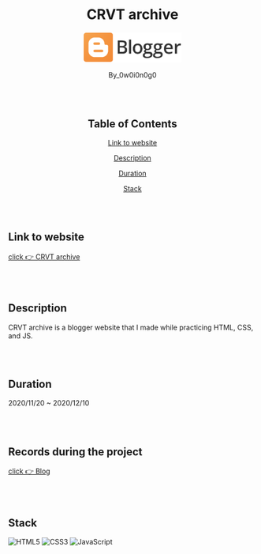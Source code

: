 <div align="center">

# CRVT archive

<p align="center">
  <img src="./img/logo.png" width="200"/>
</p>

By_0w0i0n0g0

<br>
<br>

## Table of Contents

[Link to website](#link-to-website)

[Description](#description)

[Duration](#duration)

[Stack](#stack)

</div>

<br>
<br>

## Link to website

[click 👉 CRVT archive](https://crvt-archive.blogspot.com/)

<br>
<br>

## Description

CRVT archive is a blogger website that I made while practicing HTML, CSS, and JS.

<br>
<br>

## Duration

2020/11/20 ~ 2020/12/10

<br>
<br>

## Records during the project

[click 👉 Blog](https://0w0i0n0g0.github.io/records-crvt-archive/)

<br>
<br>

## Stack

![HTML5](https://img.shields.io/badge/html5-%23E34F26.svg?style=for-the-badge&logo=html5&logoColor=white) ![CSS3](https://img.shields.io/badge/css3-%231572B6.svg?style=for-the-badge&logo=css3&logoColor=white) ![JavaScript](https://img.shields.io/badge/javascript-%23323330.svg?style=for-the-badge&logo=javascript&logoColor=%23F7DF1E)
